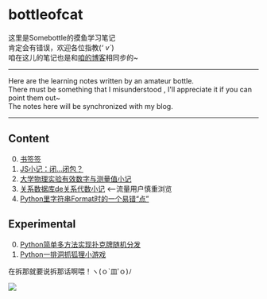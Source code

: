 # bottleofcat
这里是Somebottle的摸鱼学习笔记   
肯定会有错误，欢迎各位指教(*‘ v\`*)   
咱在这儿的笔记也是和[咱的博客](https://bottle.moe)相同步的~   

-------
Here are the learning notes written by an amateur bottle.  
There must be something that I misunderstood , I'll appreciate it if you can point them out~  
The notes here will be synchronized with my blog.  

-------
## Content  
0. [书签签](https://github.com/cat-note/bottleofcat/blob/main/bookmarks.md)  
1. [JS小记：闭...闭包？](https://github.com/cat-note/bottleofcat/blob/main/JavaScript/JavaScript-Closure.md)  
2. [大学物理实验有效数字与测量值小记](https://github.com/cat-note/bottleofcat/blob/main/Physics/PhyExpMeasuredAndSignificantFigure.md)  
3. [关系数据库de关系代数小记](https://github.com/cat-note/bottleofcat/blob/main/Database/DatabaseRelationalAlgebra.md) <--流量用户慎重浏览   
4. [Python里字符串Format时的一个易错“点”](https://github.com/cat-note/bottleofcat/blob/main/Python/DontForgetDotInFormat.md)  

## Experimental  
0. [Python简单多方法实现扑克牌随机分发](https://github.com/cat-note/bottleofcat/blob/main/Python/SimplePokerDistribution/poker.py)  
1. [Python一排洞抓狐狸小游戏](https://github.com/cat-note/bottleofcat/blob/main/Python/WhereDoesTheFoxHide/fox.py)  

在拆那就要说拆那话啊喂！ヽ(ｏ\`皿′ｏ)ﾉ   

![](https://p.pstatp.com/origin/pgc-image/c2639f4adb734df798e2d93638763832)  
